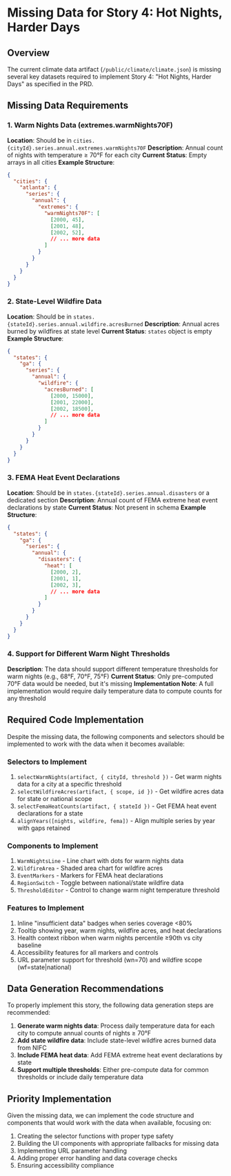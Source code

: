 # Missing Data for Story 4: Hot Nights, Harder Days

## Overview
The current climate data artifact (`/public/climate/climate.json`) is missing several key datasets required to implement Story 4: "Hot Nights, Harder Days" as specified in the PRD.

## Missing Data Requirements

### 1. Warm Nights Data (extremes.warmNights70F)
**Location**: Should be in `cities.{cityId}.series.annual.extremes.warmNights70F`
**Description**: Annual count of nights with temperature ≥ 70°F for each city
**Current Status**: Empty arrays in all cities
**Example Structure**:
```json
{
  "cities": {
    "atlanta": {
      "series": {
        "annual": {
          "extremes": {
            "warmNights70F": [
              [2000, 45],
              [2001, 48],
              [2002, 52],
              // ... more data
            ]
          }
        }
      }
    }
  }
}
```

### 2. State-Level Wildfire Data
**Location**: Should be in `states.{stateId}.series.annual.wildfire.acresBurned`
**Description**: Annual acres burned by wildfires at state level
**Current Status**: `states` object is empty
**Example Structure**:
```json
{
  "states": {
    "ga": {
      "series": {
        "annual": {
          "wildfire": {
            "acresBurned": [
              [2000, 15000],
              [2001, 22000],
              [2002, 18500],
              // ... more data
            ]
          }
        }
      }
    }
  }
}
```

### 3. FEMA Heat Event Declarations
**Location**: Should be in `states.{stateId}.series.annual.disasters` or a dedicated section
**Description**: Annual count of FEMA extreme heat event declarations by state
**Current Status**: Not present in schema
**Example Structure**:
```json
{
  "states": {
    "ga": {
      "series": {
        "annual": {
          "disasters": {
            "heat": [
              [2000, 2],
              [2001, 1],
              [2002, 3],
              // ... more data
            ]
          }
        }
      }
    }
  }
}
```

### 4. Support for Different Warm Night Thresholds
**Description**: The data should support different temperature thresholds for warm nights (e.g., 68°F, 70°F, 75°F)
**Current Status**: Only pre-computed 70°F data would be needed, but it's missing
**Implementation Note**: A full implementation would require daily temperature data to compute counts for any threshold

## Required Code Implementation

Despite the missing data, the following components and selectors should be implemented to work with the data when it becomes available:

### Selectors to Implement
1. `selectWarmNights(artifact, { cityId, threshold })` - Get warm nights data for a city at a specific threshold
2. `selectWildfireAcres(artifact, { scope, id })` - Get wildfire acres data for state or national scope
3. `selectFemaHeatCounts(artifact, { stateId })` - Get FEMA heat event declarations for a state
4. `alignYears([nights, wildfire, fema])` - Align multiple series by year with gaps retained

### Components to Implement
1. `WarmNightsLine` - Line chart with dots for warm nights data
2. `WildfireArea` - Shaded area chart for wildfire acres
3. `EventMarkers` - Markers for FEMA heat declarations
4. `RegionSwitch` - Toggle between national/state wildfire data
5. `ThresholdEditor` - Control to change warm night temperature threshold

### Features to Implement
1. Inline "insufficient data" badges when series coverage <80%
2. Tooltip showing year, warm nights, wildfire acres, and heat declarations
3. Health context ribbon when warm nights percentile ≥90th vs city baseline
4. Accessibility features for all markers and controls
5. URL parameter support for threshold (wn=70) and wildfire scope (wf=state|national)

## Data Generation Recommendations

To properly implement this story, the following data generation steps are recommended:

1. **Generate warm nights data**: Process daily temperature data for each city to compute annual counts of nights ≥ 70°F
2. **Add state wildfire data**: Include state-level wildfire acres burned data from NIFC
3. **Include FEMA heat data**: Add FEMA extreme heat event declarations by state
4. **Support multiple thresholds**: Either pre-compute data for common thresholds or include daily temperature data

## Priority Implementation

Given the missing data, we can implement the code structure and components that would work with the data when available, focusing on:

1. Creating the selector functions with proper type safety
2. Building the UI components with appropriate fallbacks for missing data
3. Implementing URL parameter handling
4. Adding proper error handling and data coverage checks
5. Ensuring accessibility compliance